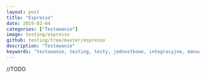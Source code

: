 ```yaml
---
layout: post
title: "Espresso"
date: 2019-02-04
categories: ["Testowanie"]
image: testing/espresso
github: testing/tree/master/espresso
description: "Testowanie"
keywords: "testowanie, testing, testy, jednostkowe, integracyjne, manualne, ui, automatyczne, lokalne, instrumentalne, zaślepka, atrapa, unit test, mock, stub, espresso, android, programowanie, programming"
---
```


//TODO